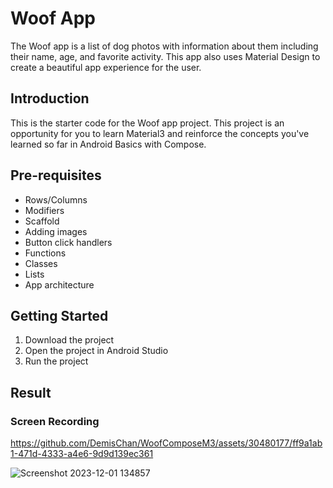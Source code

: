 Woof App
==================================

The Woof app is a list of dog photos with information about them including their name, age, and favorite activity. This app also uses Material Design to create a beautiful app experience for the user.

Introduction
------------

This is the starter code for the Woof app project. This project is an opportunity for you to learn Material3 and reinforce the concepts you've learned so far in Android Basics with Compose.

Pre-requisites
--------------

- Rows/Columns
- Modifiers
- Scaffold
- Adding images
- Button click handlers
- Functions
- Classes
- Lists
- App architecture

Getting Started
---------------

1. Download the project
2. Open the project in Android Studio
3. Run the project

Result
---------------

### Screen Recording

https://github.com/DemisChan/WoofComposeM3/assets/30480177/ff9a1ab1-471d-4333-a4e6-9d9d139ec361

![Screenshot 2023-12-01 134857](https://github.com/DemisChan/WoofComposeM3/assets/30480177/12574637-95f7-4c29-bec6-6ca77b28b3d6)
